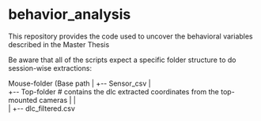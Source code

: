 # behavior_analysis
This repository provides the code used to uncover the behavioral variables described in the Master Thesis 

Be aware that all of the scripts expect a specific folder structure to do session-wise extractions:

Mouse-folder (Base path
 |
 +-- Sensor_csv
 |    
 +-- Top-folder # contains the dlc extracted coordinates from the top-mounted cameras
 |  |  
 |  +-- dlc_filtered.csv





